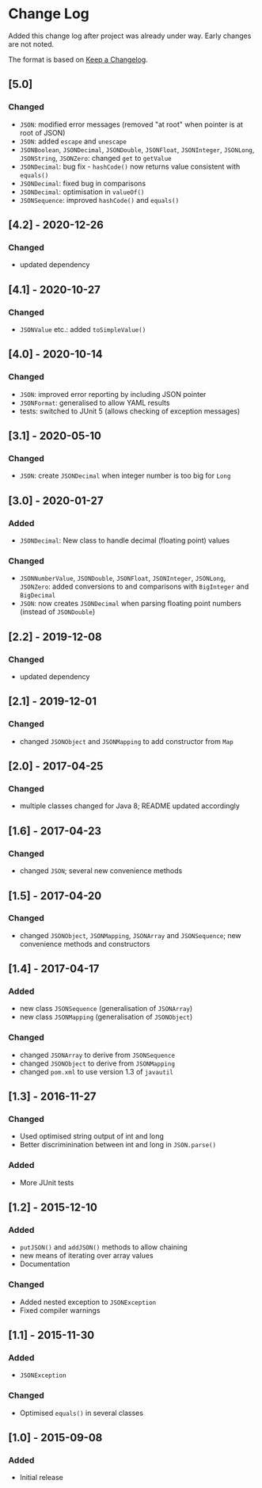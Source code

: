 # Change Log
Added this change log after project was already under way.  Early changes are not noted.

The format is based on [Keep a Changelog](http://keepachangelog.com/).

## [5.0]
### Changed
- `JSON`: modified error messages (removed "at root" when pointer is at root of JSON)
- `JSON`: added `escape` and `unescape`
- `JSONBoolean`, `JSONDecimal`, `JSONDouble`, `JSONFloat`, `JSONInteger`, `JSONLong`, `JSONString`, `JSONZero`: changed
`get` to `getValue`
- `JSONDecimal`: bug fix - `hashCode()` now returns value consistent with `equals()`
- `JSONDecimal`: fixed bug in comparisons
- `JSONDecimal`: optimisation in `valueOf()`
- `JSONSequence`: improved `hashCode()` and `equals()`

## [4.2] - 2020-12-26
### Changed
- updated dependency

## [4.1] - 2020-10-27
### Changed
- `JSONValue` etc.: added `toSimpleValue()`

## [4.0] - 2020-10-14
### Changed
- `JSON`: improved error reporting by including JSON pointer
- `JSONFormat`: generalised to allow YAML results
- tests: switched to JUnit 5 (allows checking of exception messages)

## [3.1] - 2020-05-10
### Changed
- `JSON`: create `JSONDecimal` when integer number is too big for `Long`

## [3.0] - 2020-01-27
### Added
- `JSONDecimal`: New class to handle decimal (floating point) values

### Changed
- `JSONNumberValue`, `JSONDouble`, `JSONFloat`, `JSONInteger`, `JSONLong`, `JSONZero`: added conversions to and
comparisons with `BigInteger` and `BigDecimal`
- `JSON`: now creates `JSONDecimal` when parsing floating point numbers (instead of `JSONDouble`)

## [2.2] - 2019-12-08
### Changed
- updated dependency

## [2.1] - 2019-12-01
### Changed
- changed `JSONObject` and `JSONMapping` to add constructor from `Map`

## [2.0] - 2017-04-25
### Changed
- multiple classes changed for Java 8; README updated accordingly

## [1.6] - 2017-04-23
### Changed
- changed `JSON`; several new convenience methods

## [1.5] - 2017-04-20
### Changed
- changed `JSONObject`, `JSONMapping`, `JSONArray` and `JSONSequence`; new convenience
  methods and constructors

## [1.4] - 2017-04-17
### Added
- new class `JSONSequence` (generalisation of `JSONArray`)
- new class `JSONMapping` (generalisation of `JSONObject`)

### Changed
- changed `JSONArray` to derive from `JSONSequence`
- changed `JSONObject` to derive from `JSONMapping`
- changed `pom.xml` to use version 1.3 of `javautil`

## [1.3] - 2016-11-27
### Changed
- Used optimised string output of int and long
- Better discriminination between int and long in `JSON.parse()`

### Added
- More JUnit tests

## [1.2] - 2015-12-10
### Added
- `putJSON()` and `addJSON()` methods to allow chaining
- new means of iterating over array values
- Documentation

### Changed
- Added nested exception to `JSONException`
- Fixed compiler warnings

## [1.1] - 2015-11-30
### Added
- `JSONException`

### Changed
- Optimised `equals()` in several classes

## [1.0] - 2015-09-08
### Added
- Initial release
